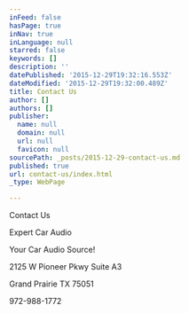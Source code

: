 ```yaml
---
inFeed: false
hasPage: true
inNav: true
inLanguage: null
starred: false
keywords: []
description: ''
datePublished: '2015-12-29T19:32:16.553Z'
dateModified: '2015-12-29T19:32:00.489Z'
title: Contact Us
author: []
authors: []
publisher:
  name: null
  domain: null
  url: null
  favicon: null
sourcePath: _posts/2015-12-29-contact-us.md
published: true
url: contact-us/index.html
_type: WebPage

---
```

Contact Us

Expert Car Audio

Your Car Audio Source!

2125 W Pioneer Pkwy Suite A3

Grand Prairie TX  75051

972-988-1772